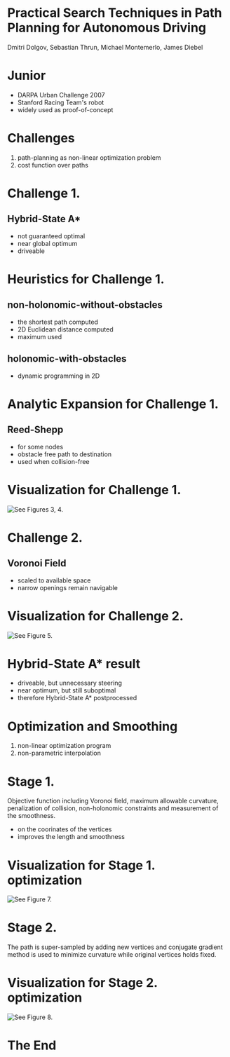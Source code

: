 # Practical Search Techniques in Path Planning for Autonomous Driving

Dmitri Dolgov, Sebastian Thrun, Michael Montemerlo, James Diebel


# Junior

* DARPA Urban Challenge 2007
* Stanford Racing Team's robot
* widely used as proof-of-concept



# Challenges

1. path-planning as non-linear optimization problem
2. cost function over paths


# Challenge 1.

## Hybrid-State A\*
 - not guaranteed optimal
 - near global optimum
 - driveable


# Heuristics for Challenge 1.

## non-holonomic-without-obstacles
 - the shortest path computed
 - 2D Euclidean distance computed
 - maximum used

## holonomic-with-obstacles
 - dynamic programming in 2D


# Analytic Expansion for Challenge 1.

## Reed-Shepp
 - for some nodes
 - obstacle free path to destination
 - used when collision-free


# Visualization for Challenge 1.

![See Figures 3, 4.](challenge1.png)


# Challenge 2.

## Voronoi Field
 - scaled to available space
 - narrow openings remain navigable


# Visualization for Challenge 2.

![See Figure 5.](challenge2.png)


# Hybrid-State A\* result

* driveable, but unnecessary steering
* near optimum, but still suboptimal
* therefore Hybrid-State A\* postprocessed


# Optimization and Smoothing

1. non-linear optimization program
2. non-parametric interpolation


# Stage 1.

Objective function including Voronoi field, maximum allowable curvature, penalization of collision, non-holonomic constraints and measurement of the smoothness.

- on the coorinates of the vertices
- improves the length and smoothness


# Visualization for Stage 1. optimization

![See Figure 7.](opt1.png)


# Stage 2.

The path is super-sampled by adding new vertices and conjugate gradient method is used to minimize curvature while original vertices holds fixed.


# Visualization for Stage 2. optimization

![See Figure 8.](opt2.png)


# The End
